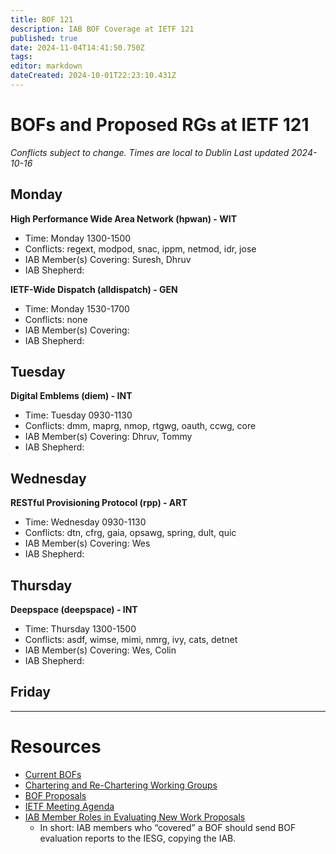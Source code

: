 ```yaml
---
title: BOF 121
description: IAB BOF Coverage at IETF 121
published: true
date: 2024-11-04T14:41:50.750Z
tags: 
editor: markdown
dateCreated: 2024-10-01T22:23:10.431Z
---
```


# BOFs and Proposed RGs at IETF 121

*Conflicts subject to change. Times are local to Dublin*
*Last updated 2024-10-16*

## Monday

**High Performance Wide Area Network (hpwan) - WIT**
* Time: Monday 1300-1500
* Conflicts: regext, modpod, snac, ippm, netmod, idr, jose
* IAB Member(s) Covering: Suresh, Dhruv
* IAB Shepherd: 

**IETF-Wide Dispatch (alldispatch) - GEN**
* Time: Monday 1530-1700
* Conflicts: none
* IAB Member(s) Covering: 
* IAB Shepherd: 


## Tuesday

**Digital Emblems (diem) - INT**
* Time: Tuesday 0930-1130
* Conflicts: dmm, maprg, nmop, rtgwg, oauth, ccwg, core
* IAB Member(s) Covering: Dhruv, Tommy
* IAB Shepherd: 



## Wednesday


**RESTful Provisioning Protocol (rpp) - ART**
* Time: Wednesday 0930-1130
* Conflicts: dtn, cfrg, gaia, opsawg, spring, dult, quic
* IAB Member(s) Covering: Wes
* IAB Shepherd: 




## Thursday

**Deepspace (deepspace) - INT**
* Time: Thursday 1300-1500
* Conflicts: asdf, wimse, mimi, nmrg, ivy, cats, detnet
* IAB Member(s) Covering: Wes, Colin
* IAB Shepherd: 

## Friday



---
 # Resources

- [Current BOFs](https://datatracker.ietf.org/wg/bofs/)
- [Chartering and Re-Chartering Working Groups](https://datatracker.ietf.org/group/chartering/)
- [BOF Proposals](https://datatracker.ietf.org/doc/bof-requests)
- [IETF Meeting Agenda](https://datatracker.ietf.org/meeting/agenda/)
- [IAB Member Roles in Evaluating New Work Proposals](https://datatracker.ietf.org/doc/statement-iab-member-roles-in-evaluating-new-work-proposals/)
    - In short: IAB members who “covered” a BOF should send BOF evaluation reports to the IESG, copying the IAB.


